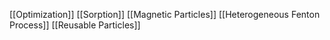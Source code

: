 [[Optimization]]
[[Sorption]]
[[Magnetic Particles]]
[[Heterogeneous Fenton Process]]
[[Reusable Particles]]
